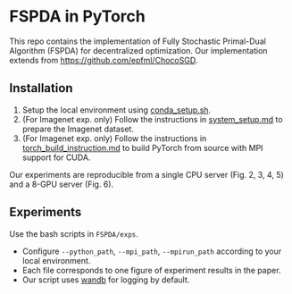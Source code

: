 # FSPDA in PyTorch
This repo contains the implementation of Fully Stochastic Primal-Dual Algorithm (FSPDA) for decentralized optimization.
Our implementation extends from https://github.com/epfml/ChocoSGD.

## Installation
1. Setup the local environment using [conda_setup.sh](conda_setup.sh).
2. (For Imagenet exp. only) Follow the instructions in [system_setup.md](system_setup.md) to prepare the Imagenet dataset.
3. (For Imagenet exp. only) Follow the instructions in [torch_build_instruction.md](torch_build_instruction.md) to build PyTorch from source with MPI support for CUDA.

Our experiments are reproducible from a single CPU server (Fig. 2, 3, 4, 5) and a 8-GPU server (Fig. 6).

## Experiments
Use the bash scripts in `FSPDA/exps`. 
- Configure `--python_path`, `--mpi_path`, `--mpirun_path` according to your local environment.
- Each file corresponds to one figure of experiment results in the paper.
- Our script uses [wandb](https://wandb.ai/) for logging by default.
